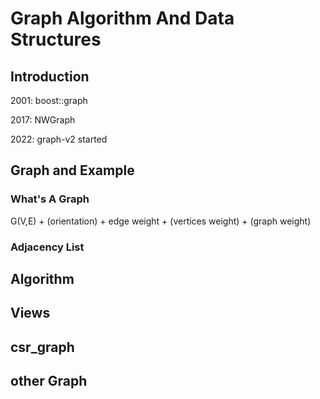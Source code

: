 # Graph Algorithm And Data Structures

## Introduction
2001: boost::graph

2017: NWGraph

2022: graph-v2 started

## Graph and Example

### What's A Graph
G(V,E) + (orientation) + edge weight + (vertices weight) + (graph weight)

### Adjacency List


## Algorithm

## Views

## csr_graph

## other Graph
